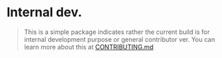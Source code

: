 # Internal dev.

> This is a simple package indicates rather the current build is for internal development purpose or general contributor ver. You can learn more about this at [CONTRIBUTING.md](https://github.com/gridaco/grida/blob/main/CONTRIBUTING.md)
